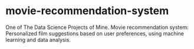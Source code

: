 # movie-recommendation-system
One of The Data Science Projects of Mine.
Movie recommendation system: Personalized film suggestions based on user preferences, using machine learning and data analysis.
